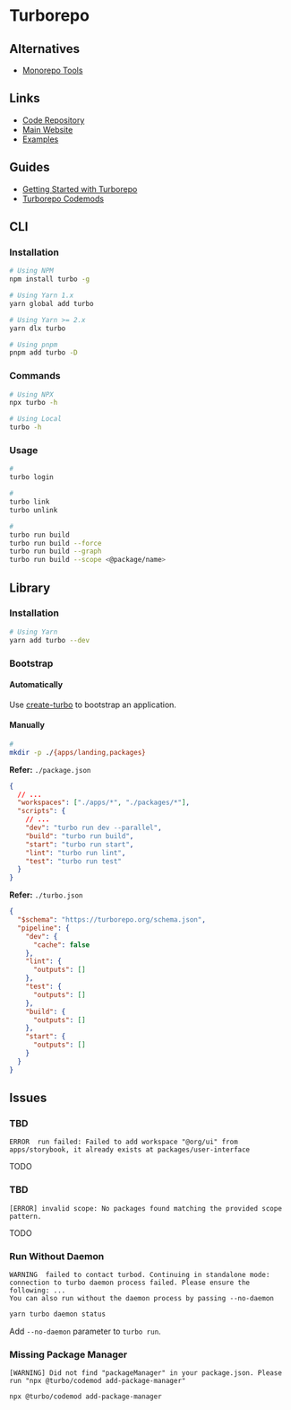 # Turborepo

<!--
https://github.com/sorensenNiels/turborepo-tutorial
-->

<!--
npx @turbo/codemod add-package-manager --force
-->

## Alternatives

- [Monorepo Tools](/monorepo.md#tools)

## Links

- [Code Repository](https://github.com/vercel/turborepo)
- [Main Website](https://turborepo.org/)
- [Examples](https://github.com/vercel/turborepo/tree/main/examples)

## Guides

- [Getting Started with Turborepo](https://turborepo.org/docs/getting-started)
- [Turborepo Codemods](https://turborepo.org/docs/reference/codemods)

## CLI

### Installation

```sh
# Using NPM
npm install turbo -g

# Using Yarn 1.x
yarn global add turbo

# Using Yarn >= 2.x
yarn dlx turbo

# Using pnpm
pnpm add turbo -D
```

### Commands

```sh
# Using NPX
npx turbo -h

# Using Local
turbo -h
```

### Usage

```sh
#
turbo login

#
turbo link
turbo unlink

#
turbo run build
turbo run build --force
turbo run build --graph
turbo run build --scope <@package/name>
```

## Library

### Installation

```sh
# Using Yarn
yarn add turbo --dev
```

### Bootstrap

#### Automatically

Use [create-turbo](/turborepo/create-turbo.md) to bootstrap an application.

#### Manually

```sh
#
mkdir -p ./{apps/landing,packages}
```

**Refer:** `./package.json`

```json
{
  // ...
  "workspaces": ["./apps/*", "./packages/*"],
  "scripts": {
    // ...
    "dev": "turbo run dev --parallel",
    "build": "turbo run build",
    "start": "turbo run start",
    "lint": "turbo run lint",
    "test": "turbo run test"
  }
}
```

**Refer:** `./turbo.json`

```json
{
  "$schema": "https://turborepo.org/schema.json",
  "pipeline": {
    "dev": {
      "cache": false
    },
    "lint": {
      "outputs": []
    },
    "test": {
      "outputs": []
    },
    "build": {
      "outputs": []
    },
    "start": {
      "outputs": []
    }
  }
}
```

## Issues

### TBD

```log
ERROR  run failed: Failed to add workspace "@org/ui" from apps/storybook, it already exists at packages/user-interface
```

TODO

### TBD

```log
[ERROR] invalid scope: No packages found matching the provided scope pattern.
```

TODO

### Run Without Daemon

```log
WARNING  failed to contact turbod. Continuing in standalone mode: connection to turbo daemon process failed. Please ensure the following: ...
You can also run without the daemon process by passing --no-daemon
```

```sh
yarn turbo daemon status
```

Add `--no-daemon` parameter to `turbo run`.

### Missing Package Manager

```log
[WARNING] Did not find "packageManager" in your package.json. Please run "npx @turbo/codemod add-package-manager"
```

```sh
npx @turbo/codemod add-package-manager
```

<!-- ## Dockerfile

https://turbo.build/repo/docs/handbook/deploying-with-docker -->
